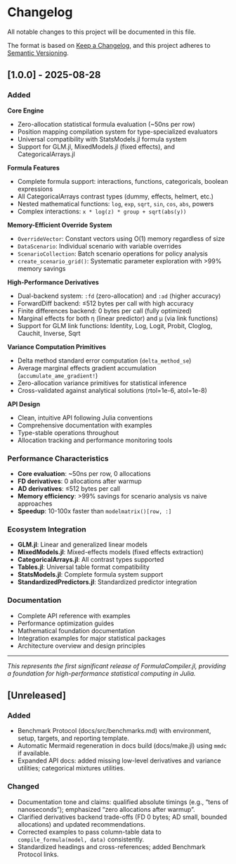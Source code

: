 # Changelog

All notable changes to this project will be documented in this file.

The format is based on [Keep a Changelog](https://keepachangelog.com/en/1.0.0/),
and this project adheres to [Semantic Versioning](https://semver.org/spec/v2.0.0.html).

## [1.0.0] - 2025-08-28

### Added

**Core Engine**
- Zero-allocation statistical formula evaluation (~50ns per row)
- Position mapping compilation system for type-specialized evaluators
- Universal compatibility with StatsModels.jl formula system
- Support for GLM.jl, MixedModels.jl (fixed effects), and CategoricalArrays.jl

**Formula Features**
- Complete formula support: interactions, functions, categoricals, boolean expressions
- All CategoricalArrays contrast types (dummy, effects, helmert, etc.)
- Nested mathematical functions: `log`, `exp`, `sqrt`, `sin`, `cos`, `abs`, powers
- Complex interactions: `x * log(z) * group + sqrt(abs(y))`

**Memory-Efficient Override System**
- `OverrideVector`: Constant vectors using O(1) memory regardless of size
- `DataScenario`: Individual scenario with variable overrides
- `ScenarioCollection`: Batch scenario operations for policy analysis
- `create_scenario_grid()`: Systematic parameter exploration with >99% memory savings

**High-Performance Derivatives**
- Dual-backend system: `:fd` (zero-allocation) and `:ad` (higher accuracy)
- ForwardDiff backend: ≤512 bytes per call with high accuracy
- Finite differences backend: 0 bytes per call (fully optimized)
- Marginal effects for both η (linear predictor) and μ (via link functions)
- Support for GLM link functions: Identity, Log, Logit, Probit, Cloglog, Cauchit, Inverse, Sqrt

**Variance Computation Primitives**
- Delta method standard error computation (`delta_method_se`)
- Average marginal effects gradient accumulation (`accumulate_ame_gradient!`)
- Zero-allocation variance primitives for statistical inference
- Cross-validated against analytical solutions (rtol=1e-6, atol=1e-8)

**API Design**
- Clean, intuitive API following Julia conventions
- Comprehensive documentation with examples
- Type-stable operations throughout
- Allocation tracking and performance monitoring tools

### Performance Characteristics

- **Core evaluation**: ~50ns per row, 0 allocations
- **FD derivatives**: 0 allocations after warmup  
- **AD derivatives**: ≤512 bytes per call
- **Memory efficiency**: >99% savings for scenario analysis vs naive approaches
- **Speedup**: 10-100x faster than `modelmatrix()[row, :]`

### Ecosystem Integration

- **GLM.jl**: Linear and generalized linear models
- **MixedModels.jl**: Mixed-effects models (fixed effects extraction)
- **CategoricalArrays.jl**: All contrast types supported
- **Tables.jl**: Universal table format compatibility
- **StatsModels.jl**: Complete formula system support
- **StandardizedPredictors.jl**: Standardized predictor integration

### Documentation

- Complete API reference with examples
- Performance optimization guides
- Mathematical foundation documentation
- Integration examples for major statistical packages
- Architecture overview and design principles

---

*This represents the first significant release of FormulaCompiler.jl, providing a foundation for high-performance statistical computing in Julia.*
## [Unreleased]

### Added
- Benchmark Protocol (docs/src/benchmarks.md) with environment, setup, targets, and reporting template.
- Automatic Mermaid regeneration in docs build (docs/make.jl) using `mmdc` if available.
- Expanded API docs: added missing low-level derivatives and variance utilities; categorical mixtures utilities.

### Changed
- Documentation tone and claims: qualified absolute timings (e.g., “tens of nanoseconds”); emphasized “zero allocations after warmup”.
- Clarified derivatives backend trade-offs (FD 0 bytes; AD small, bounded allocations) and updated recommendations.
- Corrected examples to pass column-table data to `compile_formula(model, data)` consistently.
- Standardized headings and cross-references; added Benchmark Protocol links.
